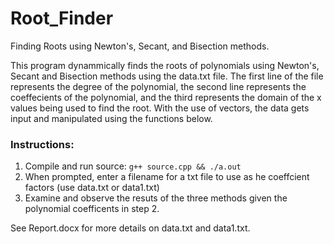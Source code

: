 # Root_Finder
Finding Roots using Newton's, Secant, and Bisection methods.

This program dynammically finds the roots of polynomials using Newton's, Secant and Bisection methods
	using the data.txt file. The first line of the file represents the degree of the polynomial,
	the second line represents the coeffecients of the polynomial, and the third represents the domain of the
	x values being used to find the root. With the use of vectors, the data gets input and manipulated using the
	functions below. 

### Instructions:
1. Compile and run source: ```g++ source.cpp && ./a.out```
2. When prompted, enter a filename for a txt file to use as he coeffcient factors (use data.txt or data1.txt)
3. Examine and observe the resuts of the three methods given the polynomial coefficents in step 2.


See Report.docx for more details on data.txt and data1.txt.
